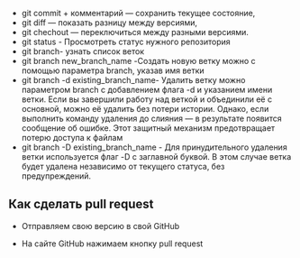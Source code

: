* git commit + комментарий — сохранить текущее состояние,
* git diff — показать разницу между версиями,
* git chechout — переключиться между разными версиями.
* git status - Просмотреть статус нужного репозитория
* git branch- узнать список веток 
* git branch new_branch_name -Создать новую ветку можно с помощью параметра branch, указав имя ветки
* git branch -d existing_branch_name- Удалить ветку можно параметром branch с добавлением флага -d и указанием имени ветки. Если вы завершили работу над веткой и объединили её с основной, можно её удалить без потери истории. Однако, если выполнить команду удаления до слияния — в результате появится сообщение об ошибке. Этот защитный механизм предотвращает потерю доступа к файлам
* git branch -D existing_branch_name - Для принудительного удаления ветки используется флаг -D с заглавной буквой. В этом случае ветка будет удалена независимо от текущего статуса, без предупреждений.




## Как сделать pull request

* Отправляем свою версию в свой GitHub

* На сайте GitHub нажимаем кнопку pull request